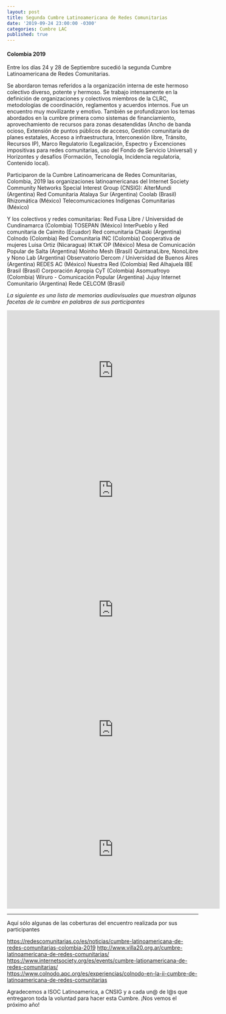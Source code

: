 ```yaml
---
layout: post
title: Segunda Cumbre Latinoamericana de Redes Comunitarias
date: '2019-09-24 23:00:00 -0300'
categories: Cumbre LAC
published: true
---
```


#### Colombia 2019

Entre los días 24 y 28 de Septiembre sucedió la segunda Cumbre Latinoamericana de Redes Comunitarias. 

Se abordaron temas referidos a la organización interna de este hermoso colectivo diverso, potente y hermoso.
Se trabajo intensamente en la definición de organizaciones y colectivos miembros de la CLRC, metodologías de coordinación, reglamentos y acuerdos internos. Fue un encuentro muy movilizante y emotivo.
También se profundizaron los temas abordados en la cumbre primera como sistemas de financiamiento, aprovechamiento de recursos para zonas desatendidas (Ancho de banda ocioso, Extensión de puntos públicos de acceso, Gestión comunitaria de planes estatales, Acceso a infraestructura, Interconexión libre, Tránsito, Recursos IP), Marco Regulatorio (Legalización, Espectro y Excenciones impositivas para redes comunitarias, uso del Fondo de Servicio Universal) y Horizontes y desafíos (Formación, Tecnología, Incidencia regulatoria, Contenido local).

Participaron de la Cumbre Latinoamericana de Redes Comunitarias, Colombia, 2019 las organizaciones latinoamericanas del Internet Society Community Networks Special Interest Group (CNSIG):
AlterMundi (Argentina)
Red Comunitaria Atalaya Sur (Argentina)
Coolab (Brasil)
Rhizomática (México)
Telecomunicaciones Indígenas Comunitarias (México)

Y los colectivos y redes comunitarias:
Red Fusa Libre / Universidad de Cundinamarca (Colombia)
TOSEPAN (México)
InterPueblo y Red comunitaria de Caimito (Ecuador)
Red comunitaria Chaski (Argentina)
Colnodo (Colombia)
Red Comunitaria INC (Colombia)
Cooperativa de mujeres Luisa Ortiz (Nicaragua)
IK`TA`K`OP (México)
Mesa de Comunicación Popular de Salta (Argentina)
Moinho Mesh (Brasil)
QuintanaLibre, NonoLibre y Nono Lab (Argentina)
Observatorio Dercom / Universidad de Buenos Aires (Argentina)
REDES AC (México)
Nuestra Red (Colombia)
Red Alhajuela
IBE Brasil (Brasil)
Corporación Apropia CyT (Colombia)
Asomuafroyo (Colombia)
Wiruro - Comunicación Popular (Argentina)
Jujuy Internet Comunitario (Argentina)
Rede CELCOM (Brasil)


*La siguiente es una lista de memorias audiovisuales que muestran algunas facetas de la cumbre en palabras de sus participantes*

<iframe width="560" height="315" src="https://www.youtube.com/watch?v=wXaMTCUTLgg&t=2s" frameborder="0" allow="accelerometer; autoplay; encrypted-media; gyroscope; picture-in-picture" allowfullscreen></iframe>

<iframe width="560" height="315" src="https://www.youtube.com/watch?v=tSc8KRDxjPY" frameborder="0" allow="accelerometer; autoplay; encrypted-media; gyroscope; picture-in-picture" allowfullscreen></iframe>

<iframe width="560" height="315" src=" https://www.youtube.com/watch?v=9ORLfVor5zE" frameborder="0" allow="accelerometer; autoplay; encrypted-media; gyroscope; picture-in-picture" allowfullscreen></iframe>

<iframe width="560" height="315" src="https://www.youtube.com/watch?v=CFzu_aAT6YU" frameborder="0" allow="accelerometer; autoplay; encrypted-media; gyroscope; picture-in-picture" allowfullscreen></iframe>

<iframe width="560" height="315" src="https://www.youtube.com/watch?v=Jx4ODEfaBi4" frameborder="0" allow="accelerometer; autoplay; encrypted-media; gyroscope; picture-in-picture" allowfullscreen></iframe>

---

Aquí sólo algunas de las coberturas del encuentro realizada por sus participantes

<https://redescomunitarias.co/es/noticias/cumbre-latinoamericana-de-redes-comunitarias-colombia-2019>
<http://www.villa20.org.ar/cumbre-latinoamericana-de-redes-comunitarias/>
<https://www.internetsociety.org/es/events/cumbre-lationamericana-de-redes-comunitarias/>
<https://www.colnodo.apc.org/es/experiencias/colnodo-en-la-ii-cumbre-de-latinoamericana-de-redes-comunitarias>

Agradecemos a ISOC Latinoamerica, a CNSIG y a cada un@ de l@s que entregaron toda la voluntad para hacer esta Cumbre. ¡Nos vemos el próximo año!

